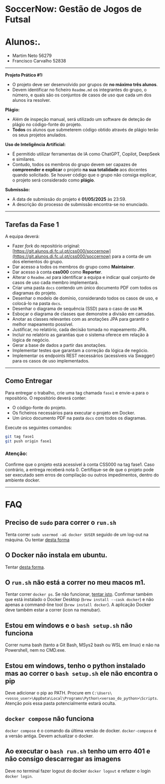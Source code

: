 # SoccerNow: Gestão de Jogos de Futsal

# Alunos:.
 - Martim Neto 56279
 - Francisco Carvalho 52838
---

**Projeto Prático #1:**
 - O projeto deve ser desenvolvido por grupos de **no máximo três alunos**.
 - Devem identificar no ficheiro `Readme.md` os integrantes do grupo, o número, e quais são os conjuntos de casos de uso que cada um dos alunos ira resolver.

 **Plágio:**
 - Além de inspeção manual, será utilizado um software de deteção de plágio no código-fonte do projeto.
 - **Todos** os alunos que submeterem código obtido através de plágio terão os seus projetos anulados.

 **Uso de Inteligência Artificial:**
 - É permitido utilizar ferramentas de IA como ChatGPT, Copilot, DeepSeek e similares.
 - Contudo, todos os membros do grupo devem ser capazes de **compreender e explicar** o projeto **na sua totalidade** aos docentes quando solicitado.  Se houver código que o grupo não consiga explicar, o projeto será considerado como **plágio**.

**Submissão:**
 - A data de submissão do projeto é **01/05/2025** às 23:59.
 - A descrição do processo de submissão encontra-se no enunciado.

---

## Tarefas da Fase 1

A equipa deverá:

- Fazer *fork* do repositório original: [https://git.alunos.di.fc.ul.pt/css000/soccernow](https://git.alunos.di.fc.ul.pt/css000/soccernow) para a conta de um dos elementos do grupo.
- Dar acesso a todos os membros do grupo como **Maintainer**.
- Dar acesso à conta **css000** como **Reporter**.
- Alterar o `Readme.md` para identificar a equipa e indicar qual conjunto de casos de uso cada membro implementará.
- Criar uma pasta `docs` contendo um único documento PDF com todos os diagramas do projeto.
- Desenhar o modelo de domínio, considerando todos os casos de uso, e colocá-lo na pasta `docs`.
- Desenhar o diagrama de sequência (SSD) para o caso de uso **H**.
- Esboçar o diagrama de classes que demonstre a divisão em camadas.
- Anotar as classes relevantes com as anotações JPA para garantir o melhor mapeamento possível.
- Justificar, no relatório, cada decisão tomada no mapeamento JPA.
- Incluir no relatório as garantias que o sistema oferece em relação à lógica de negócio.
- Gerar a base de dados a partir das anotações.
- Implementar testes que garantam a correção da lógica de negócio.
- Implementar os endpoints REST necessários (acessíveis via Swagger) para os casos de uso implementados.

---

## Como Entregar

Para entregar o trabalho, crie uma tag chamada `fase1` e envie-a para o repositório. O repositório deverá conter:
- O código-fonte do projeto.
- Os ficheiros necessários para executar o projeto em Docker.
- Um único documento PDF na pasta `docs` com todos os diagramas.

Execute os seguintes comandos:

```bash
git tag fase1
git push origin fase1
```

### Atenção:
Confirme que o projeto está acessível à conta CSS000 na tag fase1. Caso contrário, a entrega receberá nota 0. Certifique-se de que o projeto pode ser executado sem erros de compilação ou outros impedimentos, dentro do ambiente docker.

---


# FAQ

## Preciso de `sudo` para correr o `run.sh`
Tenta correr `sudo usermod -aG docker $USER` seguido de um log-out na máquina.
Ou tentar [desta forma](https://www.digitalocean.com/community/questions/how-to-fix-docker-got-permission-denied-while-trying-to-connect-to-the-docker-daemon-socket)

## O Docker não instala em ubuntu.

Tentar [desta forma](https://askubuntu.com/a/1411717).

## O `run.sh` não está a correr no meu macos m1.

Tentar correr `docker ps`. Se não funcionar, [tentar isto](https://stackoverflow.com/a/68202428/28516).
Confirmar também que está instalado o Docker Desktop (`brew install --cask docker`) e não apenas a command-line tool (`brew install docker`). A aplicação Docker deve também estar a correr (icon na menubar).


## Estou em windows e o `bash setup.sh` não funciona

Correr numa bash (tanto a Git Bash, MSys2 bash ou WSL em linux) e não na Powershell, nem no CMD.exe.


## Estou em windows, tenho o python instalado mas ao correr o `bash setup.sh` ele não encontra o pip

Deve adicionar o pip ao PATH. Procure em `C:\Users\<vosso_user>\AppData\Local\Programs\Python\<versao_do_python>\Scripts`.
Atenção pois essa pasta potencialmente estará oculta.


## `docker compose` não funciona

`docker compose` é o comando da última versão de docker. `docker-compose` é a versão antiga. Devem actualizar o docker.

## Ao executar o `bash run.sh` tenho um erro 401 e não consigo descarregar as imagens

Deve no terminal fazer logout do docker `docker logout` e refazer o login `docker login`.
